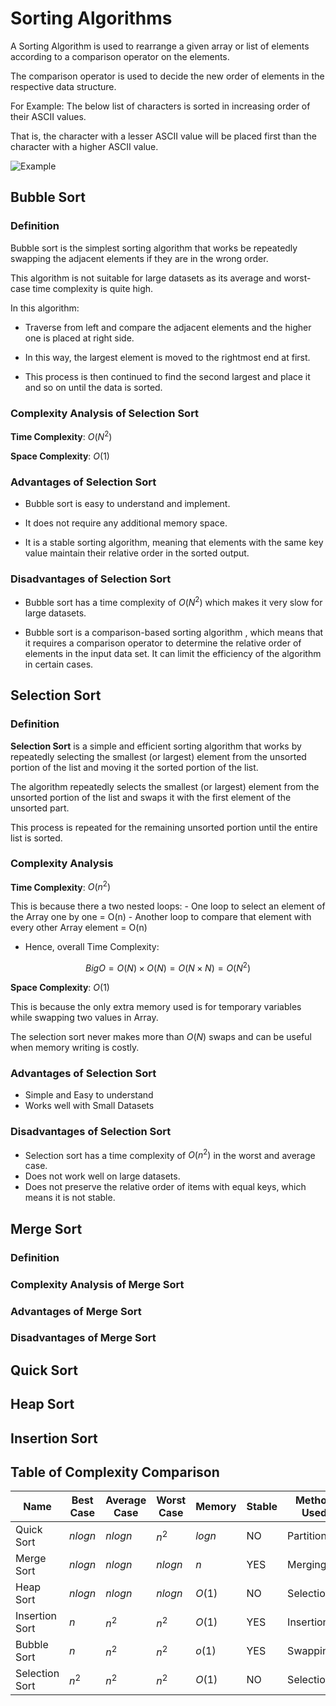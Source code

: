 # Sorting Algorithms

A Sorting Algorithm is used to rearrange a given array or list of elements according to a comparison operator on the elements. 

The comparison operator is used to decide the new order of elements in the respective data structure.

For Example: The below list of characters is sorted in increasing order of their ASCII values. 

That is, the character with a lesser ASCII value will be placed first than the character with a higher ASCII value.

![Example](https://media.geeksforgeeks.org/wp-content/cdn-uploads/20230502172503/Sorting1.png)

## Bubble Sort

### Definition

Bubble sort is the simplest sorting algorithm that works be repeatedly swapping the adjacent elements if they are in the wrong order. 

This algorithm is not suitable for large datasets as its average and worst-case time complexity is quite high. 

In this algorithm:
- Traverse from left and compare the adjacent elements and the higher one is placed at right side. 

- In this way, the largest element is moved to the rightmost end at first.

- This process is then continued to find the second largest and place it and so on until the data is sorted.


### Complexity Analysis of Selection Sort

**Time Complexity**: $O(N^2)$

**Space Complexity**: $O(1)$

### Advantages of Selection Sort

- Bubble sort is easy to understand and implement. 

- It does not require any additional memory space.

- It is a stable sorting algorithm, meaning that elements with the same key value maintain their relative order in the sorted output.

### Disadvantages of Selection Sort

- Bubble sort has a time complexity of $O(N^2)$ which makes it very slow for large datasets.

- Bubble sort is a comparison-based sorting algorithm \, which means that it requires a comparison operator to determine the relative order of elements in the input data set. It can limit the efficiency of the algorithm in certain cases. 


## Selection Sort

### Definition

**Selection Sort** is a simple and efficient sorting algorithm that works by repeatedly selecting the smallest (or largest) element from the unsorted portion of the list and moving it the sorted portion of the list. 

The algorithm repeatedly selects the smallest (or largest) element from the unsorted portion of the list and swaps it with the first element of the unsorted part. 

This process is repeated for the remaining unsorted portion until the entire list is sorted.

### Complexity Analysis

**Time Complexity**: $O(n^2)$

This is because there a two nested loops:
     - One loop to select an element of the Array one by one = O(n) 
     - Another loop to compare that element with every other Array element = O(n)
- Hence, overall Time Complexity:

$$BigO = O(N) \times O(N) = O(N \times N) = O(N^2)$$

**Space Complexity**: $O(1)$

This is because the only extra memory used is for temporary variables while swapping two values in Array.

The selection sort never makes more than $O(N)$ swaps and can be useful when memory writing is costly. 

### Advantages of Selection Sort

- Simple and Easy to understand
- Works well with Small Datasets

### Disadvantages of Selection Sort

- Selection sort has a time complexity of $O(n^2)$ in the worst and average case.
- Does not work well on large datasets.
- Does not preserve the relative order of items with equal keys, which means it is not stable.


## Merge Sort

### Definition

### Complexity Analysis of Merge Sort

### Advantages of Merge Sort

### Disadvantages of Merge Sort

## Quick Sort

## Heap Sort

## Insertion Sort



## Table of Complexity Comparison

| Name           | Best Case | Average Case | Worst Case | Memory | Stable | Method Used  |
| -------------- | --------- | ------------ | ---------- | ------ | ------ | ------------ |
| Quick Sort     | $nlogn$   | $nlogn$      | $n^2$      | $logn$ | NO     | Partitioning |
| Merge Sort     | $nlogn$   | $nlogn$      | $nlogn$    | $n$    | YES    | Merging      |
| Heap Sort      | $nlogn$   | $nlogn$      | $nlogn$    | $O(1)$ | NO     | Selection    |
| Insertion Sort | $n$       | $n^2$        | $n^2$      | $O(1)$ | YES    | Insertion    |
| Bubble Sort    | $n$       | $n^2$        | $n^2$      | $o(1)$ | YES    | Swapping     |
| Selection Sort | $n^2$     | $n^2$        | $n^2$      | $O(1)$ | NO     | Selection    |


